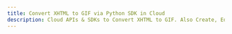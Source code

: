 ---title: Convert XHTML to GIF via Python SDK in Clouddescription: Cloud APIs & SDKs to Convert XHTML to GIF. Also Create, Edit & Render Microsoft Word & OpenOffice documents in the Cloud.---